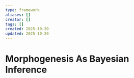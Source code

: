 ```yaml
---
type: framework
aliases: []
creator: []
tags: []
created: 2025-10-20
updated: 2025-10-20
---
```


# Morphogenesis As Bayesian Inference


